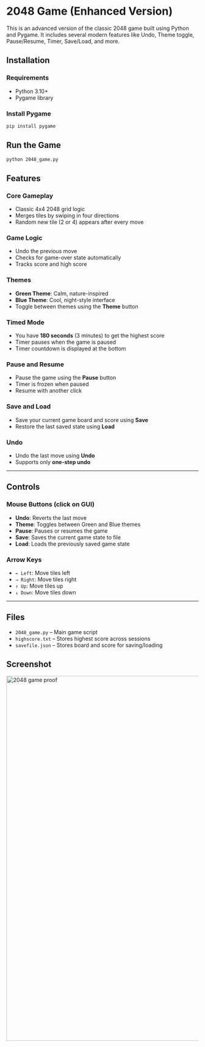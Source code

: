 # 2048 Game (Enhanced Version)

This is an advanced version of the classic 2048 game built using Python and Pygame. It includes several modern features like Undo, Theme toggle, Pause/Resume, Timer, Save/Load, and more.

## Installation

### Requirements
- Python 3.10+
- Pygame library

### Install Pygame
```bash
pip install pygame
```
## Run the Game

```bash
python 2048_game.py
```
## Features

### Core Gameplay
- Classic 4x4 2048 grid logic
- Merges tiles by swiping in four directions
- Random new tile (2 or 4) appears after every move

###  Game Logic
- Undo the previous move
- Checks for game-over state automatically
- Tracks score and high score

###  Themes
- **Green Theme**: Calm, nature-inspired
- **Blue Theme**: Cool, night-style interface
- Toggle between themes using the **Theme** button

### Timed Mode
- You have **180 seconds** (3 minutes) to get the highest score
- Timer pauses when the game is paused
- Timer countdown is displayed at the bottom

### Pause and Resume
- Pause the game using the **Pause** button
- Timer is frozen when paused
- Resume with another click

### Save and Load
- Save your current game board and score using **Save**
- Restore the last saved state using **Load**

### Undo
- Undo the last move using **Undo**
- Supports only **one-step undo**

---

## Controls

### Mouse Buttons (click on GUI)
- **Undo**: Reverts the last move
- **Theme**: Toggles between Green and Blue themes
- **Pause**: Pauses or resumes the game
- **Save**: Saves the current game state to file
- **Load**: Loads the previously saved game state

###  Arrow Keys
- `← Left`: Move tiles left  
- `→ Right`: Move tiles right  
- `↑ Up`: Move tiles up  
- `↓ Down`: Move tiles down  

---

##  Files

- `2048_game.py` – Main game script
- `highscore.txt` – Stores highest score across sessions
- `savefile.json` – Stores board and score for saving/loading


## Screenshot
<img width="685" height="955" alt="2048 game proof" src="https://github.com/user-attachments/assets/9656c19f-4962-4e87-b3c1-759c88fe086a" />



